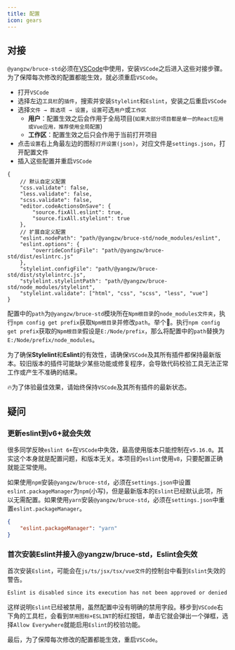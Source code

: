 ```yaml
---
title: 配置
icon: gears
---
```


## 对接

`@yangzw/bruce-std`必须在[VSCode](https://code.visualstudio.com)中使用，安装`VSCode`之后进入这些对接步骤。为了保障每次修改的配置都能生效，就必须重启`VSCode`。

- 打开`VSCode`
- 选择左边`工具栏`的`插件`，搜索并安装`Stylelint`和`Eslint`，安装之后重启`VSCode`
- 选择`文件 → 首选项 → 设置`，`设置`可选`用户`或`工作区`
	- **用户**：配置生效之后会作用于全局项目(`如果大部分项目都是单一的React应用或Vue应用，推荐使用全局配置`)
	- **工作区**：配置生效之后只会作用于当前打开项目
- 点击`设置`右上角最左边的图标`打开设置(json)`，对应文件是`settings.json`，打开配置文件
- 插入这些配置并重启`VSCode`

```json{3-9,,11-17}
{
	// 默认自定义配置
	"css.validate": false,
	"less.validate": false,
	"scss.validate": false,
	"editor.codeActionsOnSave": {
		"source.fixAll.eslint": true,
		"source.fixAll.stylelint": true
	},
	// 扩展自定义配置
	"eslint.nodePath": "path/@yangzw/bruce-std/node_modules/eslint",
	"eslint.options": {
		"overrideConfigFile": "path/@yangzw/bruce-std/dist/eslintrc.js"
	},
	"stylelint.configFile": "path/@yangzw/bruce-std/dist/stylelintrc.js",
	"stylelint.stylelintPath": "path/@yangzw/bruce-std/node_modules/stylelint",
	"stylelint.validate": ["html", "css", "scss", "less", "vue"]
}
```

配置中的`path`为`@yangzw/bruce-std`模块所在`Npm根目录`的`node_modules文件夹`，执行`npm config get prefix`获取`Npm根目录`并修改`path`。举个🌰。执行`npm config get prefix`获取的`Npm根目录`假设是`E:/Node/prefix`，那么将配置中的`path`替换为`E:/Node/prefix/node_modules`。

为了确保**Stylelint**和**Eslint**的有效性，请确保`VSCode`及其所有插件都保持最新版本。较旧版本的插件可能缺少某些功能或修复程序，会导致代码校验工具无法正常工作或产生不准确的结果。

🔥为了体验最佳效果，请始终保持`VSCode`及其所有插件的最新状态。

## 疑问

### 更新eslint到v6+就会失效

很多同学反映`eslint 6+`在`VSCode`中失效，最高使用版本只能控制在`v5.16.0`。其实这个本身就是配置问题，和版本无关。本项目的`eslint`使用`v8`，只要配置正确就能正常使用。

如果使用`npm`安装`@yangzw/bruce-std`，必须在`settings.json`中设置`eslint.packageManager`为`npm`(小写)，但是最新版本的`Eslint`已经默认此项，所以无需配置。如果使用`yarn`安装`@yangzw/bruce-std`，必须在`settings.json`中重置`eslint.packageManager`。

```json
{
	"eslint.packageManager": "yarn"
}
```

### 首次安装Eslint并接入@yangzw/bruce-std，Eslint会失效

首次安装`Eslint`，可能会在`js/ts/jsx/tsx/vue文件`的控制台中看到`Eslint`失效的警告。

```txt
Eslint is disabled since its execution has not been approved or denied yet. Use the light bulb menu to open the approval dialog.
```

这样说明`Eslint`已经被禁用，虽然配置中没有明确的禁用字段。移步到`VSCode`右下角的工具栏，会看到`禁用图标+ESLINT`的标红按钮，单击它就会弹出一个弹框，选择`Allow Everywhere`就能启用`Eslint`的校验功能。

最后，为了保障每次修改的配置都能生效，重启`VSCode`。